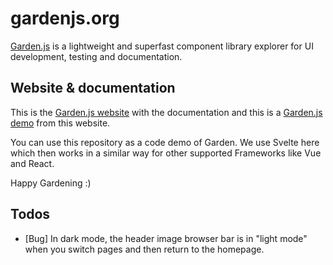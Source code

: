 # gardenjs.org

[Garden.js](https://github.com/rabbitdevelopment/garden) is a lightweight and superfast component library explorer for UI development, testing and documentation.

## Website & documentation

This is the [Garden.js website](https://garden.rabbitdevelopment.com/) with the documentation and this is a [Garden.js demo](https://gardendemo.rabbitdevelopment.com/) from this website.

You can use this repository as a code demo of Garden. We use Svelte here which then works in a similar way for other supported Frameworks like Vue and React.

Happy Gardening :)

## Todos

- [Bug] In dark mode, the header image browser bar is in "light mode" when you switch pages and then return to the homepage.
